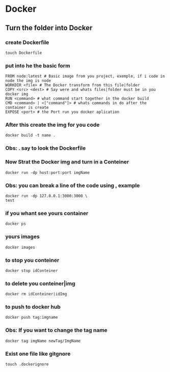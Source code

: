 #  Docker

## Turn the folder into Docker

### create Dockerfile
    touch Dockerfile
### put into he the basic form 

    FROM node:latest # Basic image from you project, exemple, if i code in node the img is node
    WORKDIR <file> # The Docker transform from this file|folder
    COPY <src> <dest> # Say were and whats files|folder must be in you docker img
    RUN <command> # what command start together in the docker build
    CMD <command> | <["command"]> # whats commands in do after the container is create
    EXPOSE <port> # the Port run you docker aplication

### After this create the img for you code
 
    docker build -t name .

### Obs: . say to look the Dockerfile
### Now Strat the Docker img and turn in a Conteiner
    docker run -dp host:port:port imgName
### Obs: you can break a line of the code using \, example
    docker run -dp 127.0.0.1:3000:3000 \
    test

### if you whant see yours container
    docker ps
### yours images
    docker images

### to stop you conteiner
    docker stop idConteiner

### to delete you conteiner|img
    docker rm idConteiner|idImg

### to push to docker hub
    docker push tag:imgname

### Obs: If you want to change the tag name
    docker tag imgName newTag/ImgName

### Exist one file like gitgnore
    touch .dockerignore
